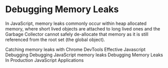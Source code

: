 # Debugging Memory Leaks

In JavaScript, memory leaks commonly occur within heap allocated memory, where short lived objects are attached to long lived ones and the Garbage Collector cannot safely de-allocate that memory as it is still referenced from the root set (the global object).

<BadgeLink colorScheme='yellow' badgeText='Read' href='https://medium.com/coding-blocks/catching-memory-leaks-with-chrome-devtools-57b03acb6bb9'>Catching memory leaks with Chrome DevTools</BadgeLink>
<BadgeLink colorScheme='yellow' badgeText='Read' href='https://medium.com/swlh/effective-javascript-debugging-memory-leaks-75059b2436f6'>Effective Javascript Debugging </BadgeLink>
<BadgeLink colorScheme='yellow' badgeText='Read' href='https://www.debugbear.com/blog/debugging-javascript-memory-leaks'>Debugging JavaScript memory leaks</BadgeLink>
<BadgeLink colorScheme='yellow' badgeText='Read' href='https://www.jackhoy.com/web-applications/2020/10/21/debugging-memory-leaks-in-nodejs.html'>Debugging Memory Leaks In Production JavaScript Applications</BadgeLink>